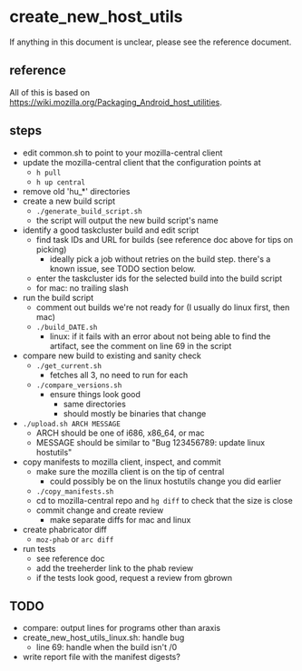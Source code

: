# create_new_host_utils

If anything in this document is unclear, please see the reference document.

## reference

All of this is based on https://wiki.mozilla.org/Packaging_Android_host_utilities.

## steps

- edit common.sh to point to your mozilla-central client
- update the mozilla-central client that the configuration points at
  - `h pull`
  - `h up central`
- remove old 'hu_*' directories
- create a new build script
  - `./generate_build_script.sh`
  - the script will output the new build script's name
- identify a good taskcluster build and edit script
  - find task IDs and URL for builds (see reference doc above for tips on picking)
    - ideally pick a job without retries on the build step. there's a known issue, see TODO section below.
  - enter the taskcluster ids for the selected build into the build script
  - for mac: no trailing slash
- run the build script
  - comment out builds we're not ready for (I usually do linux first, then mac)
  - `./build_DATE.sh`
    - linux: if it fails with an error about not being able to find the artifact, see the comment on line 69 in the script
- compare new build to existing and sanity check
  - `./get_current.sh`
    - fetches all 3, no need to run for each
  - `./compare_versions.sh`
    - ensure things look good
      - same directories
      - should mostly be binaries that change
- `./upload.sh ARCH MESSAGE`
  - ARCH should be one of i686, x86_64, or mac
  - MESSAGE should be similar to "Bug 123456789: update linux hostutils"
- copy manifests to mozilla client, inspect, and commit
  - make sure the mozilla client is on the tip of central
    - could possibly be on the linux hostutils change you did earlier
  - `./copy_manifests.sh`
  - cd to mozilla-central repo and `hg diff` to check that the size is close
  - commit change and create review
    - make separate diffs for mac and linux
- create phabricator diff
  - `moz-phab` or `arc diff`
- run tests
  - see reference doc
  - add the treeherder link to the phab review
  - if the tests look good, request a review from gbrown

## TODO

- compare: output lines for programs other than araxis
- create_new_host_utils_linux.sh: handle bug
  - line 69: handle when the build isn't /0
- write report file with the manifest digests?

